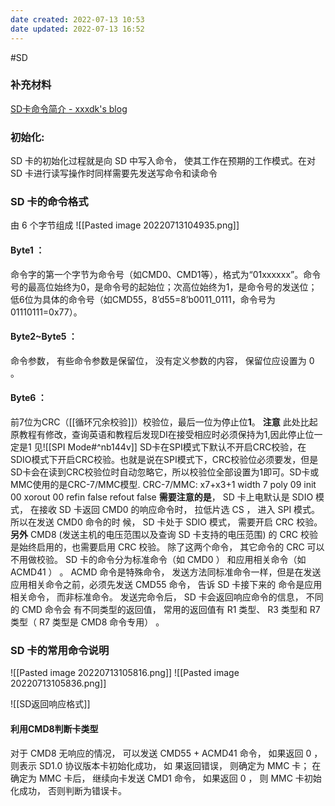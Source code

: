 ```yaml
---
date created: 2022-07-13 10:53
date updated: 2022-07-13 16:52
---
```


#SD

### 补充材料

[SD卡命令简介 - xxxdk's blog](http://xxxdk.xyz/xxx/2021/01/SD%E5%8D%A1%E5%91%BD%E4%BB%A4%E7%AE%80%E4%BB%8B/)

### 初始化:

SD 卡的初始化过程就是向 SD 中写入命令， 使其工作在预期的工作模式。在对 SD 卡进行读写操作时同样需要先发送写命令和读命令

### SD 卡的命令格式

由 6 个字节组成
![[Pasted image 20220713104935.png]]

#### Byte1 ：

命令字的第一个字节为命令号（如CMD0、CMD1等），格式为“01xxxxxx”。命令号的最高位始终为0，是命令号的起始位；次高位始终为1，是命令号的发送位；低6位为具体的命令号（如CMD55，8’d55=8’b0011_0111，命令号为01110111=0x77）。

#### Byte2~Byte5 ：

命令参数， 有些命令参数是保留位， 没有定义参数的内容， 保留位应设置为 0 。

#### Byte6 ：

前7位为CRC（[[循环冗余校验]]）校验位，最后一位为停止位**1**。
**注意** 此处比起原教程有修改，查询英语和教程后发现DI在接受相应时必须保持为1,因此停止位一定是1
见![[SPI Mode#^nb144v]]
SD卡在SPI模式下默认不开启CRC校验，在SDIO模式下开启CRC校验。也就是说在SPI模式下，CRC校验位必须要发，但是SD卡会在读到CRC校验位时自动忽略它，所以校验位全部设置为1即可。SD卡或MMC使用的是CRC-7/MMC模型.
CRC-7/MMC: x7+x3+1
width 7
poly 09
init 00
xorout 00
refin false
refout false
**需要注意的是**， SD 卡上电默认是 SDIO 模式， 在接收 SD 卡返回 CMD0 的响应命令时， 拉低片选 CS ， 进入 SPI 模式。 所以在发送 CMD0 命令的时 候， SD 卡处于 SDIO 模式， 需要开启 CRC 校验。
**另外** CMD8 (发送主机的电压范围以及查询 SD 卡支持的电压范围) 的 CRC 校验是始终启用的，也需要启用 CRC 校验。
除了这两个命令， 其它命令的 CRC 可以不用做校验。 SD 卡的命令分为标准命令（如 CMD0 ） 和应用相关命令（如 ACMD41 ） 。 ACMD 命令是特殊命令， 发送方法同标准命令一样，但是在发送应用相关命令之前，必须先发送 CMD55 命令， 告诉 SD 卡接下来的 命令是应用相关命令， 而非标准命令。
发送完命令后， SD 卡会返回响应命令的信息， 不同的 CMD 命令会 有不同类型的返回值， 常用的返回值有 R1 类型、 R3 类型和 R7 类型（ R7 类型是 CMD8 命令专用） 。

### SD 卡的常用命令说明

![[Pasted image 20220713105816.png]]
![[Pasted image 20220713105836.png]]

![[SD返回响应格式]]
#### 利用CMD8判断卡类型

对于 CMD8 无响应的情况， 可以发送 CMD55 + ACMD41 命令， 如果返回 0 ， 则表示 SD1.0 协议版本卡初始化成功， 如 果返回错误， 则确定为 MMC 卡； 在确定为 MMC 卡后， 继续向卡发送 CMD1 命令， 如果返回 0 ， 则 MMC 卡初始化成功， 否则判断为错误卡。
